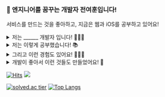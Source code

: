 ### 🐥 엔지니어를 꿈꾸는 개발자 전여훈입니다! 

서비스를 만드는 것을 좋아하고, 지금은 웹과 iOS를 공부하고 있어요!

<details >
<summary> 저는 ______ 개발자 입니다! 🧑🏻‍💻 </summary><br/>

1. 코더가 아닌 `엔지니어`를 지향하는
2. `지속가능한 코드`에 대해 고민하는
3. `사용자 친화적인 서비스`를 만드는
4. 동료와 `함께` 성장하는

<br/>
</details>

<details >
<summary> 저는 이렇게 공부했습니다! 📚</summary><br/>

- 한동대학교 전산전자공학부 컴퓨터공학 (2015.03 ~ 2021.08)
- American Scool of Ulaanbaatar (2008.09 ~ 2014.06)

  <br/>  
</details>

<details >
<summary> 그리고 이런 경험도 있어요! 🙋🏻‍♂️ </summary><br/>

- 2015.03 ~ 2021.06 **포항시 대안교육기관 청소년 자유학교의 `교사`**
- 2019.01 ~ 2019.02 **한동대학교 예비대학 ICT 응용입문 `TA`**
- 2019.03 ~ 2019.06 **한동대학교 ICT 응용입문 `튜터`**
- 2019.03 ~ 2021.06 **한동대학교 지능형 소프트웨어공학 연구실의 `학부 연구생`**
- 2019.09 ~ 2019.12 **한동대학교 C 프로그래밍 `튜터`**
- 2020.05 ~ 2020.08 **교내 SW중심대학 주관, SW 교육 동영상 공모전 `대상 수상`**
- 2020.09 ~ 2021.03 **한동대학교 통일선도대학 사업단의 `프론트엔드 개발자`**
- 2021.03 ~ 2021.06 **한동대학교 Java 프로그래밍 `TA`**
- 2021.06 ~ 2021.06 **대경권 프로그래밍 경진대회 `장려상 수상`**
- 2021.07 ~ 2021.08 **네이버 커넥트재단 부스트캠프 챌린지 수료**
- 2021.08 ~         **네이버 커넥트재단 부스트캠프 멤버십 **


  <br/>
</details>

<details >
<summary> 개발이 좋아서 이런 것들도 만들었어요! 👀 </summary>

  ### 💃 hisShow : 동아리공연 예매 플랫폼 [[GitHub](https://github.com/jeonyeohun/hisShow)][[데모영상](https://youtu.be/jtHrCCaDDHk)]

  > 동아리 공연을 쉽게 예약하고 관리하는 모바일 애플리케이션

  - 개발 기간 : 2020.05 ~ 2020.06
  - 사용 언어 및 기술 : Dart, Flutter, Firebase, FireStore, FireAuth
  - 구현한 내용
    - 공연 등록/수정/삭제
    - 공연 좌석 예약
    - 공연 예약자 관리
    - 소셜 로그인

  ### 🇰🇷 KUBiC : 통일 빅데이터 센터 [[GitHub](https://github.com/jeonyeohun/TIBigdataFE)][[홈페이지](https://kubic.handong.edu/)]

  > 통일과 북한에 관련된 문헌과 문서를 검색하고 분석하는 웹 서비스

  - 개발 기간 : 2020.09 ~ 2021.03
  - 사용 언어 및 기술 : TypeScript, JavaScript, Angular, MongoDB, Express
  - 구현한 내용
    - 검색 로직 구현
    - 커뮤니티 게시판
    - 소셜 로그인
    - 반응협 웹
    - 프로젝트 재구조화

  ### 🤖 한동새섬봇 : 한동대 학생들을 위한 챗봇 [[GitHub](https://github.com/jeonyeohun/SaeSeomBot)][[홈페이지](https://pf.kakao.com/_XxaQyK)]

  > 오픈API를 활용하여 다양한 정보를 제공하는 카카오톡 챗봇

  - 개발 기간 : 2021.03 ~ 2021.04
  - 사용 언어 및 기술 : JavaScript, AWS EC2, Express
  - 구현한 내용
    - 챗봇용 API 서버
    - 카카오 오픈빌더를 활용
 <br/> 
</details>

[![Hits](https://hits.seeyoufarm.com/api/count/incr/badge.svg?url=https%3A%2F%2Fgithub.com%2Fjeonyeohun&count_bg=%234A75FF&title_bg=%23FDFDFC&icon=&icon_color=%23E7E7E7&title=%F0%9F%91%8B&edge_flat=true)](https://hits.seeyoufarm.com) [![](https://img.shields.io/badge/-Tech%2BLife%20Blog-orange)](https://jeonyeohun.tistory.com/)

[![solved.ac tier](http://mazassumnida.wtf/api/v2/generate_badge?boj=hunihun956)](https://solved.ac/hunihun956) [![Top Langs](https://github-readme-stats.vercel.app/api/top-langs/?username=jeonyeohun&hide=jupyter%20notebook,c,racket,php,c%2B%2B,html,css&layout=compact)](https://github.com/anuraghazra/github-readme-stats)


